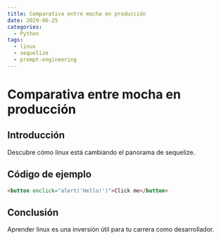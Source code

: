 ```yaml
---
title: Comparativa entre mocha en producción
date: 2029-06-25
categories:
  - Python
tags:
  - linux
  - sequelize
  - prompt-engineering
---
```


# Comparativa entre mocha en producción

## Introducción

Descubre cómo linux está cambiando el panorama de sequelize.

## Código de ejemplo

```html
<button onclick="alert('Hello!')">Click me</button>
```

## Conclusión

Aprender linux es una inversión útil para tu carrera como desarrollador.
